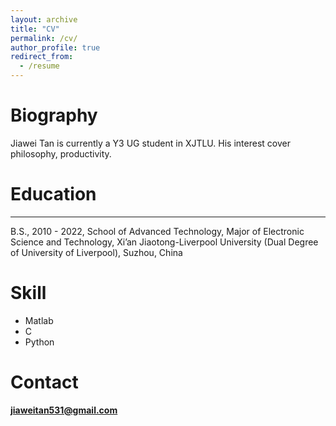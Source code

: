 ```yaml
---
layout: archive
title: "CV"
permalink: /cv/
author_profile: true
redirect_from:
  - /resume
---
```

# Biography
Jiawei Tan is currently a Y3 UG student in XJTLU. His interest cover philosophy, productivity.
# Education
---
B.S., 2010 - 2022, School of Advanced Technology, Major of Electronic Science and Technology, Xi’an Jiaotong-Liverpool University (Dual Degree of University of Liverpool), Suzhou, China
# Skill
- Matlab
- C
- Python
# Contact
**jiaweitan531@gmail.com**
